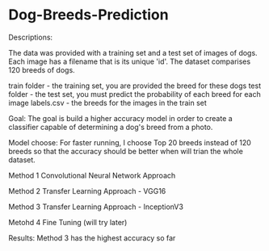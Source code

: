 # Dog-Breeds-Prediction

Descriptions:

The data was provided with a training set and a test set of images of dogs. Each image has a filename that is its unique 'id'. The dataset comparises 120 breeds of dogs.  

train folder - the training set, you are provided the breed for these dogs 
test folder - the test set, you must predict the probability of each breed for each image 
labels.csv - the breeds for the images in the train set

Goal:
The goal is build a higher accuracy model in order to create a classifier capable of determining a dog's breed from a photo.

Model choose:
For faster running, I choose Top 20 breeds instead of 120 breeds so that the accuracy should be better when will trian the whole dataset.

Method 1 Convolutional Neural Network Approach

Method 2 Transfer Learning Approach - VGG16

Method 3 Transfer Learning Approach - InceptionV3

Metohd 4 Fine Tuning (will try later)

Results:
Method 3 has the highest accuracy so far
